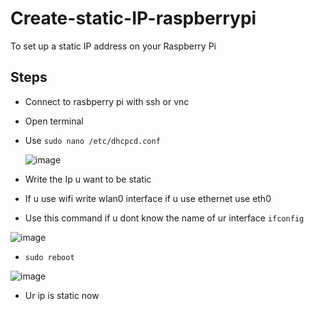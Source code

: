 # Create-static-IP-raspberrypi
To set up a static IP address on your Raspberry Pi

## Steps
 - Connect to rasbperry pi with ssh or vnc
 - Open terminal
 - Use ```sudo nano /etc/dhcpcd.conf```

   ![image](https://github.com/Rabie45/Create-static-IP-raspberrypi/assets/76526170/c8f943fe-e24c-4641-b683-d2c18007e0f1)
 - Write the Ip u want to be static
 - If u use wifi write wlan0 interface if u use ethernet use eth0
 - Use this command if u dont know the name of ur interface ```ifconfig```
   
![image](https://github.com/Rabie45/Create-static-IP-raspberrypi/assets/76526170/d281a0aa-cf2e-4b35-8ea4-5f74aceb969d)
 - ```sudo reboot```

![image](https://github.com/Rabie45/Create-static-IP-raspberrypi/assets/76526170/334c2e87-0fac-400c-93e9-6717d0c6e575)
 - Ur ip is static now 
